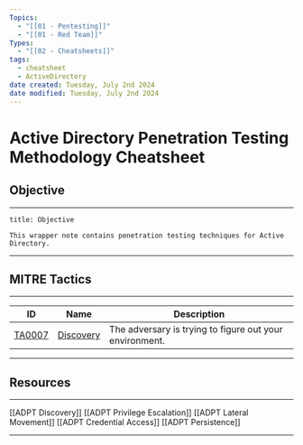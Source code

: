 ```yaml
---
Topics:
  - "[[01 - Pentesting]]"
  - "[[01 - Red Team]]"
Types:
  - "[[02 - Cheatsheets]]"
tags:
  - cheatsheet
  - ActiveDirectory
date created: Tuesday, July 2nd 2024
date modified: Tuesday, July 2nd 2024
---
```


# Active Directory Penetration Testing Methodology Cheatsheet

## Objective

___

```ad-info
title: Objective

This wrapper note contains penetration testing techniques for Active Directory.
```

___

## MITRE Tactics

___

| ID                                                | Name                                                           | Description                                                                         |
| ------------------------------------------------- | -------------------------------------------------------------- | ----------------------------------------------------------------------------------- |
| [TA0007](https://attack.mitre.org/tactics/TA0007) | [Discovery](https://attack.mitre.org/tactics/TA0007)           | The adversary is trying to figure out your environment.                             |

___

## Resources

___

[[ADPT Discovery]]
[[ADPT Privilege Escalation]]
[[ADPT Lateral Movement]]
[[ADPT Credential Access]]
[[ADPT Persistence]]

___

